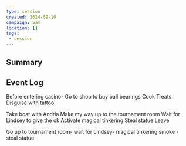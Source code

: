 ```yaml
---
type: session
created: 2024-09-10
campaign: Sam
location: []
tags:
 - session
---
```



## Summary

## Event Log

Before entering casino- 
Go to shop to buy ball bearings
Cook Treats
Disguise with tattoo

Take boat with Andria
Make my way up to the tournament room
Wait for Lindsey to give the ok
Activate magical tinkering
Steal statue
Leave


Go up to tournament room- wait for Lindsey- magical tinkering smoke - steal statue

